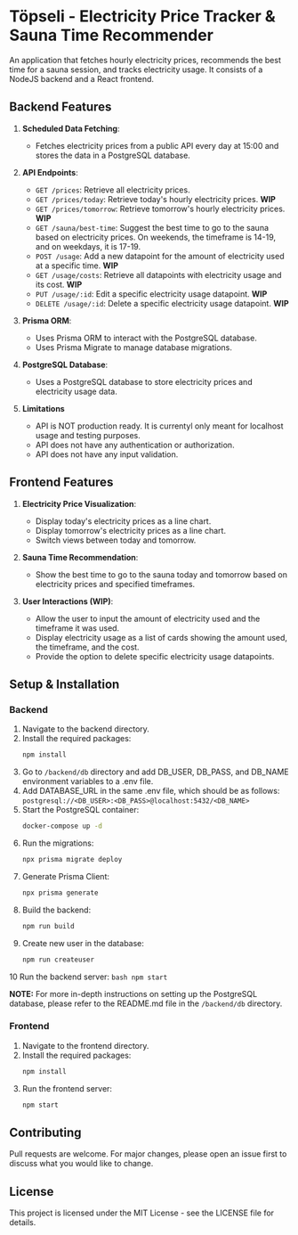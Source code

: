 # Töpseli - Electricity Price Tracker & Sauna Time Recommender

An application that fetches hourly electricity prices, recommends the best time for a sauna session, and tracks electricity usage. It consists of a NodeJS backend and a React frontend.

## Backend Features

1. **Scheduled Data Fetching**:
   - Fetches electricity prices from a public API every day at 15:00 and stores the data in a PostgreSQL database.

2. **API Endpoints**:
   - `GET /prices`: Retrieve all electricity prices.
   - `GET /prices/today`: Retrieve today's hourly electricity prices. **WIP**
   - `GET /prices/tomorrow`: Retrieve tomorrow's hourly electricity prices. **WIP**
   - `GET /sauna/best-time`: Suggest the best time to go to the sauna based on electricity prices. On weekends, the timeframe is 14-19, and on weekdays, it is 17-19.
   - `POST /usage`: Add a new datapoint for the amount of electricity used at a specific time. **WIP**
   - `GET /usage/costs`: Retrieve all datapoints with electricity usage and its cost. **WIP**
   - `PUT /usage/:id`: Edit a specific electricity usage datapoint. **WIP**
   - `DELETE /usage/:id`: Delete a specific electricity usage datapoint. **WIP**

3. **Prisma ORM**:
   - Uses Prisma ORM to interact with the PostgreSQL database.
   - Uses Prisma Migrate to manage database migrations.

4. **PostgreSQL Database**:
   - Uses a PostgreSQL database to store electricity prices and electricity usage data.

4. **Limitations**
    - API is NOT production ready. It is currentyl only meant for localhost usage and testing purposes.
    - API does not have any authentication or authorization.
    - API does not have any input validation.
## Frontend Features

1. **Electricity Price Visualization**:
   - Display today's electricity prices as a line chart.
   - Display tomorrow's electricity prices as a line chart.
   - Switch views between today and tomorrow.

2. **Sauna Time Recommendation**:
   - Show the best time to go to the sauna today and tomorrow based on electricity prices and specified timeframes.

3. **User Interactions (WIP)**:
   - Allow the user to input the amount of electricity used and the timeframe it was used.
   - Display electricity usage as a list of cards showing the amount used, the timeframe, and the cost.
   - Provide the option to delete specific electricity usage datapoints.

## Setup & Installation

### Backend

1. Navigate to the backend directory.
2. Install the required packages:
   ```bash
   npm install
   ```
3. Go to `/backend/db` directory and add DB_USER, DB_PASS, and DB_NAME environment variables to a .env file.
4. Add DATABASE_URL in the same .env file, which should be as follows: `postgresql://<DB_USER>:<DB_PASS>@localhost:5432/<DB_NAME>`
5. Start the PostgreSQL container:
    ```bash
    docker-compose up -d
    ```
6. Run the migrations:
   ```bash
   npx prisma migrate deploy
   ```
7. Generate Prisma Client:
    ```bash
    npx prisma generate
    ```
8. Build the backend:
    ```bash
    npm run build
    ```
9. Create new user in the database:
    ```bash
    npm run createuser
    ```
10 Run the backend server:
    ```bash
    npm start
    ```

**NOTE:** For more in-depth instructions on setting up the PostgreSQL database, please refer to the README.md file in the `/backend/db` directory.
### Frontend

1. Navigate to the frontend directory.
2. Install the required packages:
   ```bash
   npm install
   ```
3. Run the frontend server:
    ```bash
    npm start
    ```

## Contributing

Pull requests are welcome. For major changes, please open an issue first to discuss what you would like to change.

## License

This project is licensed under the MIT License - see the LICENSE file for details.